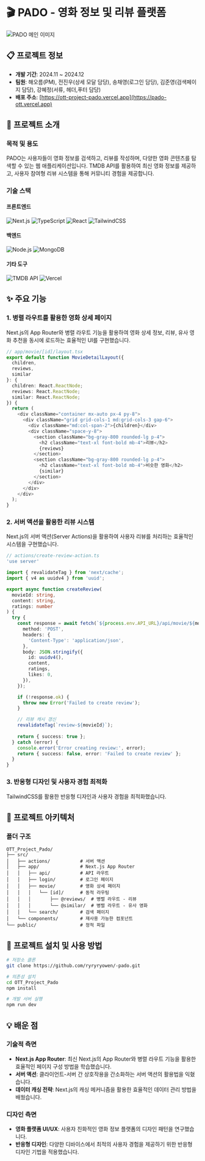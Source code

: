 # 🎬 PADO - 영화 정보 및 리뷰 플랫폼

![PADO 메인 이미지](https://pado-ott.vercel.app/logowhite.png)

## 📋 프로젝트 정보

- **개발 기간**: 2024.11 ~ 2024.12
- **팀원**: 해오름(PM), 전진우(상세 모달 담당), 송채영(로그인 담당), 김준영(검색페이지 담당), 강혜정(서류, 헤더,푸터 담당)
- **배포 주소**: [https://ott-project-pado.vercel.app](https://pado-ott.vercel.app)

## 🎯 프로젝트 소개

### 목적 및 용도

PADO는 사용자들이 영화 정보를 검색하고, 리뷰를 작성하며, 다양한 영화 콘텐츠를 탐색할 수 있는 웹 애플리케이션입니다. TMDB API를 활용하여 최신 영화 정보를 제공하고, 사용자 참여형 리뷰 시스템을 통해 커뮤니티 경험을 제공합니다.

### 기술 스택

#### 프론트엔드
![Next.js](https://img.shields.io/badge/Next.js-000000?style=for-the-badge&logo=next.js&logoColor=white)
![TypeScript](https://img.shields.io/badge/TypeScript-3178C6?style=for-the-badge&logo=typescript&logoColor=white)
![React](https://img.shields.io/badge/React-61DAFB?style=for-the-badge&logo=react&logoColor=black)
![TailwindCSS](https://img.shields.io/badge/TailwindCSS-06B6D4?style=for-the-badge&logo=tailwind-css&logoColor=white)

#### 백엔드
![Node.js](https://img.shields.io/badge/Node.js-339933?style=for-the-badge&logo=node.js&logoColor=white)
![MongoDB](https://img.shields.io/badge/MongoDB-47A248?style=for-the-badge&logo=mongodb&logoColor=white)

#### 기타 도구
![TMDB API](https://img.shields.io/badge/TMDB_API-01B4E4?style=for-the-badge&logo=themoviedatabase&logoColor=white)
![Vercel](https://img.shields.io/badge/Vercel-000000?style=for-the-badge&logo=vercel&logoColor=white)

## ✨ 주요 기능

### 1. 병렬 라우트를 활용한 영화 상세 페이지

Next.js의 App Router와 병렬 라우트 기능을 활용하여 영화 상세 정보, 리뷰, 유사 영화 추천을 동시에 로드하는 효율적인 UI를 구현했습니다.

```typescript
// app/movie/[id]/layout.tsx
export default function MovieDetailLayout({
  children,
  reviews,
  similar
}: {
  children: React.ReactNode;
  reviews: React.ReactNode;
  similar: React.ReactNode;
}) {
  return (
    <div className="container mx-auto px-4 py-8">
      <div className="grid grid-cols-1 md:grid-cols-3 gap-6">
        <div className="md:col-span-2">{children}</div>
        <div className="space-y-8">
          <section className="bg-gray-800 rounded-lg p-4">
            <h2 className="text-xl font-bold mb-4">리뷰</h2>
            {reviews}
          </section>
          <section className="bg-gray-800 rounded-lg p-4">
            <h2 className="text-xl font-bold mb-4">비슷한 영화</h2>
            {similar}
          </section>
        </div>
      </div>
    </div>
  );
}
```

### 2. 서버 액션을 활용한 리뷰 시스템

Next.js의 서버 액션(Server Actions)을 활용하여 사용자 리뷰를 처리하는 효율적인 시스템을 구현했습니다.

```typescript
// actions/create-review-action.ts
'use server'

import { revalidateTag } from 'next/cache';
import { v4 as uuidv4 } from 'uuid';

export async function createReview(
  movieId: string,
  content: string,
  ratings: number
) {
  try {
    const response = await fetch(`${process.env.API_URL}/api/movie/${movieId}`, {
      method: 'POST',
      headers: {
        'Content-Type': 'application/json',
      },
      body: JSON.stringify({
        id: uuidv4(),
        content,
        ratings,
        likes: 0,
      }),
    });

    if (!response.ok) {
      throw new Error('Failed to create review');
    }

    // 리뷰 캐시 갱신
    revalidateTag(`review-${movieId}`);
    
    return { success: true };
  } catch (error) {
    console.error('Error creating review:', error);
    return { success: false, error: 'Failed to create review' };
  }
}
```

### 3. 반응형 디자인 및 사용자 경험 최적화

TailwindCSS를 활용한 반응형 디자인과 사용자 경험을 최적화했습니다.

## 📂 프로젝트 아키텍처

### 폴더 구조

```
OTT_Project_Pado/
├── src/
│   ├── actions/           # 서버 액션
│   ├── app/               # Next.js App Router
│   │   ├── api/           # API 라우트
│   │   ├── login/         # 로그인 페이지
│   │   ├── movie/         # 영화 상세 페이지
│   │   │   └── [id]/      # 동적 라우팅
│   │   │       ├── @reviews/  # 병렬 라우트 - 리뷰
│   │   │       └── @similar/  # 병렬 라우트 - 유사 영화
│   │   └── search/        # 검색 페이지
│   └── components/        # 재사용 가능한 컴포넌트
└── public/                # 정적 파일
```

## 🚀 프로젝트 설치 및 사용 방법

```bash
# 저장소 클론
git clone https://github.com/ryryryowen/-pado.git

# 의존성 설치
cd OTT_Project_Pado
npm install

# 개발 서버 실행
npm run dev
```

## 💡 배운 점

### 기술적 측면

- **Next.js App Router**: 최신 Next.js의 App Router와 병렬 라우트 기능을 활용한 효율적인 페이지 구성 방법을 학습했습니다.
- **서버 액션**: 클라이언트-서버 간 상호작용을 간소화하는 서버 액션의 활용법을 익혔습니다.
- **데이터 캐싱 전략**: Next.js의 캐싱 메커니즘을 활용한 효율적인 데이터 관리 방법을 배웠습니다.

### 디자인 측면

- **영화 플랫폼 UI/UX**: 사용자 친화적인 영화 정보 플랫폼의 디자인 패턴을 연구했습니다.
- **반응형 디자인**: 다양한 디바이스에서 최적의 사용자 경험을 제공하기 위한 반응형 디자인 기법을 적용했습니다.
